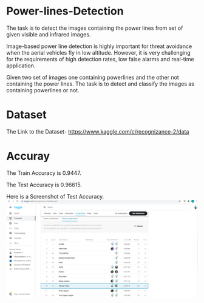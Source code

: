 # Power-lines-Detection
The task is to detect the images containing the power lines from set of given visible and infrared images.

Image-based power line detection is highly important for threat avoidance when the aerial vehicles fly in low altitude. However, it is very challenging for the requirements of high detection rates, low false alarms and real-time application.

Given two set of images one containing powerlines and the other not containing the power lines. The task is to detect and classify the images as containing powerlines or not.

# Dataset
The Link to the Dataset- https://www.kaggle.com/c/recognizance-2/data

# Accuray
The Train Accuracy is 0.9447.

The Test Accuracy is 0.96615.

Here is a Screenshot of Test Accuracy.
![Test Accuracy](https://github.com/ujju20/Power-lines-Detection/blob/main/Test%20Accuracy.png)
